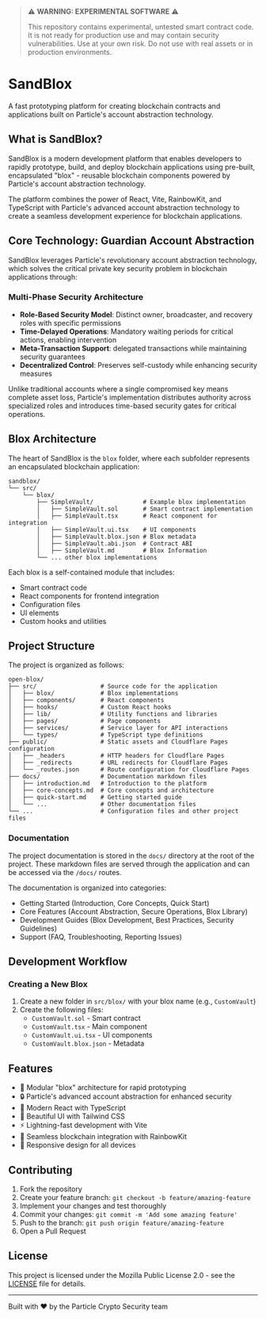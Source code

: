 ﻿> ⚠️ **WARNING: EXPERIMENTAL SOFTWARE** ⚠️
> 
> This repository contains experimental, untested smart contract code. It is not ready for production use and may contain security vulnerabilities. Use at your own risk. Do not use with real assets or in production environments.

# SandBlox

A fast prototyping platform for creating blockchain contracts and applications built on Particle's account abstraction technology.


## What is SandBlox?

SandBlox is a modern development platform that enables developers to rapidly prototype, build, and deploy blockchain applications using pre-built, encapsulated "blox" - reusable blockchain components powered by Particle's account abstraction technology.

The platform combines the power of React, Vite, RainbowKit, and TypeScript with Particle's advanced account abstraction technology to create a seamless development experience for blockchain applications.

## Core Technology: Guardian Account Abstraction

SandBlox leverages Particle's revolutionary account abstraction technology, which solves the critical private key security problem in blockchain applications through:

### Multi-Phase Security Architecture

- **Role-Based Security Model**: Distinct owner, broadcaster, and recovery roles with specific permissions
- **Time-Delayed Operations**: Mandatory waiting periods for critical actions, enabling intervention
- **Meta-Transaction Support**: delegated transactions while maintaining security guarantees
- **Decentralized Control**: Preserves self-custody while enhancing security measures

Unlike traditional accounts where a single compromised key means complete asset loss, Particle's implementation distributes authority across specialized roles and introduces time-based security gates for critical operations.

## Blox Architecture

The heart of SandBlox is the `blox` folder, where each subfolder represents an encapsulated blockchain application:

```
sandblox/
└── src/
    └── blox/
        ├── SimpleVault/              # Example blox implementation
        │   ├── SimpleVault.sol       # Smart contract implementation
        │   ├── SimpleVault.tsx       # React component for integration
        │   ├── SimpleVault.ui.tsx    # UI components
        │   ├── SimpleVault.blox.json # Blox metadata
        │   ├── SimpleVault.abi.json  # Contract ABI
        │   ├── SimpleVault.md        # Blox Information
        └── ... other blox implementations
```

Each blox is a self-contained module that includes:
- Smart contract code
- React components for frontend integration
- Configuration files
- UI elements
- Custom hooks and utilities

## Project Structure

The project is organized as follows:

```
open-blox/
├── src/                  # Source code for the application
│   ├── blox/             # Blox implementations
│   ├── components/       # React components
│   ├── hooks/            # Custom React hooks
│   ├── lib/              # Utility functions and libraries
│   ├── pages/            # Page components
│   ├── services/         # Service layer for API interactions
│   └── types/            # TypeScript type definitions
├── public/               # Static assets and Cloudflare Pages configuration
│   ├── _headers          # HTTP headers for Cloudflare Pages
│   ├── _redirects        # URL redirects for Cloudflare Pages
│   └── _routes.json      # Route configuration for Cloudflare Pages
├── docs/                 # Documentation markdown files
│   ├── introduction.md   # Introduction to the platform
│   ├── core-concepts.md  # Core concepts and architecture
│   ├── quick-start.md    # Getting started guide
│   └── ...               # Other documentation files
└── ...                   # Configuration files and other project files
```

### Documentation

The project documentation is stored in the `docs/` directory at the root of the project. These markdown files are served through the application and can be accessed via the `/docs/` routes.

The documentation is organized into categories:
- Getting Started (Introduction, Core Concepts, Quick Start)
- Core Features (Account Abstraction, Secure Operations, Blox Library)
- Development Guides (Blox Development, Best Practices, Security Guidelines)
- Support (FAQ, Troubleshooting, Reporting Issues)


## Development Workflow

### Creating a New Blox

1. Create a new folder in `src/blox/` with your blox name (e.g., `CustomVault`)
2. Create the following files:
   - `CustomVault.sol` - Smart contract
   - `CustomVault.tsx` - Main component
   - `CustomVault.ui.tsx` - UI components
   - `CustomVault.blox.json` - Metadata


## Features

- 🧩 Modular "blox" architecture for rapid prototyping
- 🔒 Particle's advanced account abstraction for enhanced security
- 🌈 Modern React with TypeScript
- 🎨 Beautiful UI with Tailwind CSS
- ⚡ Lightning-fast development with Vite
- 🔄 Seamless blockchain integration with RainbowKit
- 📱 Responsive design for all devices

## Contributing

1. Fork the repository
2. Create your feature branch: `git checkout -b feature/amazing-feature`
3. Implement your changes and test thoroughly
4. Commit your changes: `git commit -m 'Add some amazing feature'`
5. Push to the branch: `git push origin feature/amazing-feature`
6. Open a Pull Request

## License

This project is licensed under the Mozilla Public License 2.0 - see the [LICENSE](LICENSE) file for details.

---

Built with ❤️ by the Particle Crypto Security team 

